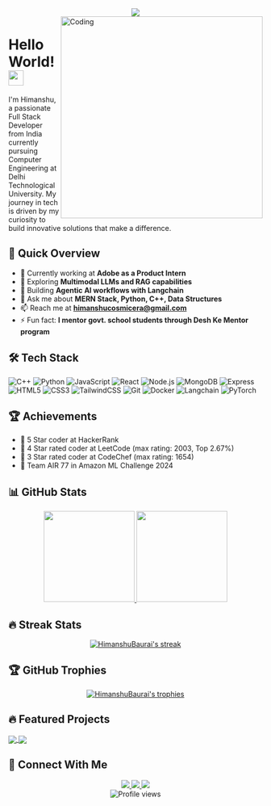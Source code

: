 <div align="center">
  <img src="https://readme-typing-svg.herokuapp.com/?lines=Welcome+to+my+GitHub!;I'm+Himanshu+Baurai;Full+Stack+Developer;AI+and+ML+Enthusiast&center=true&width=380&height=45&color=f75c7e&vCenter=true&size=22">
</div>

<img align="right" alt="Coding" width="400" src="https://cdn.dribbble.com/users/1162077/screenshots/3848914/programmer.gif">

# Hello World! <img src="https://raw.githubusercontent.com/MartinHeinz/MartinHeinz/master/wave.gif" width="30px" height="30px">

I'm Himanshu, a passionate Full Stack Developer from India currently pursuing Computer Engineering at Delhi Technological University. My journey in tech is driven by my curiosity to build innovative solutions that make a difference.

## 🚀 Quick Overview

- 🔭 Currently working at **Adobe as a Product Intern**
- 🧠 Exploring **Multimodal LLMs and RAG capabilities**
- 🌱 Building **Agentic AI workflows with Langchain**
- 💬 Ask me about **MERN Stack, Python, C++, Data Structures**
- 📫 Reach me at **himanshucosmicera@gmail.com**
- ⚡ Fun fact: **I mentor govt. school students through Desh Ke Mentor program**

## 🛠️ Tech Stack

![C++](https://img.shields.io/badge/C++-00599C?style=for-the-badge&logo=cplusplus&logoColor=white)
![Python](https://img.shields.io/badge/Python-3776AB?style=for-the-badge&logo=python&logoColor=white)
![JavaScript](https://img.shields.io/badge/JavaScript-F7DF1E?style=for-the-badge&logo=javascript&logoColor=black)
![React](https://img.shields.io/badge/React-61DAFB?style=for-the-badge&logo=react&logoColor=black)
![Node.js](https://img.shields.io/badge/Node.js-339933?style=for-the-badge&logo=nodedotjs&logoColor=white)
![MongoDB](https://img.shields.io/badge/MongoDB-47A248?style=for-the-badge&logo=mongodb&logoColor=white)
![Express](https://img.shields.io/badge/Express-000000?style=for-the-badge&logo=express&logoColor=white)
![HTML5](https://img.shields.io/badge/HTML5-E34F26?style=for-the-badge&logo=html5&logoColor=white)
![CSS3](https://img.shields.io/badge/CSS3-1572B6?style=for-the-badge&logo=css3&logoColor=white)
![TailwindCSS](https://img.shields.io/badge/Tailwind_CSS-38B2AC?style=for-the-badge&logo=tailwind-css&logoColor=white)
![Git](https://img.shields.io/badge/Git-F05032?style=for-the-badge&logo=git&logoColor=white)
![Docker](https://img.shields.io/badge/Docker-2496ED?style=for-the-badge&logo=docker&logoColor=white)
![Langchain](https://img.shields.io/badge/Langchain-000000?style=for-the-badge&logo=chainlink&logoColor=white)
![PyTorch](https://img.shields.io/badge/PyTorch-EE4C2C?style=for-the-badge&logo=pytorch&logoColor=white)

## 🏆 Achievements

- 🌟 5 Star coder at HackerRank
- 🌟 4 Star rated coder at LeetCode (max rating: 2003, Top 2.67%)
- 🌟 3 Star rated coder at CodeChef (max rating: 1654)
- 🏅 Team AIR 77 in Amazon ML Challenge 2024

## 📊 GitHub Stats

<div align="center">
  <a href="https://github.com/HimanshuBaurai">
    <img height="180em" src="https://github-readme-stats.vercel.app/api?username=HimanshuBaurai&show_icons=true&theme=tokyonight&include_all_commits=true&count_private=true"/>
  </a>
  <a href="https://github.com/HimanshuBaurai">
    <img height="180em" src="https://github-readme-stats.vercel.app/api/top-langs/?username=HimanshuBaurai&layout=compact&langs_count=8&theme=tokyonight"/>
  </a>
</div>

## 🔥 Streak Stats

<div align="center">
  <a href="https://github.com/HimanshuBaurai">
    <img src="https://github-readme-streak-stats.herokuapp.com/?user=HimanshuBaurai&theme=tokyonight" alt="HimanshuBaurai's streak"/>
  </a>
</div>

## 🏆 GitHub Trophies

<div align="center">
  <a href="https://github.com/HimanshuBaurai">
    <img src="https://github-profile-trophy.vercel.app/?username=HimanshuBaurai&theme=nord&column=7" alt="HimanshuBaurai's trophies"/>
  </a>
</div>

## 🔥 Featured Projects

<a href="https://github.com/HimanshuBaurai/NexusAI">
  <img align="center" src="https://github-readme-stats.vercel.app/api/pin/?username=HimanshuBaurai&repo=NexusAI-Multi-Agent-Intelligence-Hub&theme=tokyonight" />
</a>
<a href="https://github.com/HimanshuBaurai/KnowledgeFlow">
  <img align="center" src="https://github-readme-stats.vercel.app/api/pin/?username=HimanshuBaurai&repo=KnowledgeFlow-Online-Course-Platform&theme=tokyonight" />
</a>

## 🔗 Connect With Me

<div align="center">
  <a href="https://www.linkedin.com/in/himanshu-baurai-283b4022a" target="_blank">
    <img src="https://img.shields.io/badge/LinkedIn-0077B5?style=for-the-badge&logo=linkedin&logoColor=white" target="_blank">
  </a>
  <a href="mailto:himanshucosmicera@gmail.com">
    <img src="https://img.shields.io/badge/Gmail-D14836?style=for-the-badge&logo=gmail&logoColor=white" target="_blank">
  </a>
  <a href="https://www.instagram.com/himanshu_baurai" target="_blank">
    <img src="https://img.shields.io/badge/Instagram-E4405F?style=for-the-badge&logo=instagram&logoColor=white" target="_blank">
  </a>
</div>

<div align="center">
  <img src="https://komarev.com/ghpvc/?username=HimanshuBaurai&color=blueviolet&style=for-the-badge" alt="Profile views">
</div>



<!---
HimanshuBaurai/HimanshuBaurai is a ✨ special ✨ repository because its `README.md` (this file) appears on your GitHub profile.
You can click the Preview link to take a look at your changes.
--->

